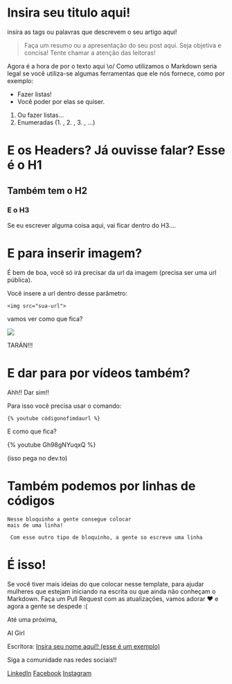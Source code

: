 # Insira seu titulo aqui!

insira as tags ou palavras que descrevem o seu artigo aqui!

> Faça um resumo ou a apresentação do seu post aqui. Seja objetiva e concisa! Tente chamar a atenção das leitoras!

Agora é a hora de por o texto aqui \o/ Como utilizamos o Markdown seria legal se você utiliza-se algumas ferramentas que ele nós fornece, como por exemplo:

* Fazer listas!
* Você poder por elas se quiser.

1. Ou fazer listas...
2. Enumeradas (1. , 2. , 3. , ...)


# E os Headers? Já ouvisse falar? Esse é o H1

## Também tem o H2

### E o H3

Se eu escrever alguma coisa aqui, vai ficar dentro do H3....

# E para inserir imagem?

É bem de boa, você só irá precisar da url da imagem (precisa ser uma url pública).

Você insere a url dentro desse parâmetro:

`<img src="sua-url">`

vamos ver como que fica?

<img src="https://superrocket.com.br/wp-content/uploads/2017/09/1-3-1200x600.png">

TARÁN!!!

# E dar para por vídeos também?

Ahh!! Dar sim!!

Para isso você precisa usar o comando:

`{% youtube códigonofimdaurl %}`

E como que fica?

{% youtube Gh98gNYuqxQ %}

(isso pega no dev.to)

# Também podemos por linhas de códigos

```
Nesse bloquinho a gente consegue colocar
mais de uma linha!
```

` Com esse outro tipo de bloquinho, a gente so escreve uma linha`

# É isso!

Se você tiver mais ideias do que colocar nesse template, para ajudar mulheres que estejam iniciando na escrita ou que ainda não conheçam o Markdown. Faça um Pull Request com as atualizações, vamos adorar :heart: e agora a gente se despede :( 

Até uma próxima,

AI Girl

Escritora: [Insira seu nome aqui!! (esse é um exemplo)](https://www.linkedin.com/company/ai-girls/)

Siga a comunidade nas redes sociais!!

[LinkedIn](https://www.linkedin.com/company/ai-girls/)
[Facebook](https://www.facebook.com/aigirlsbr/)
[Instagram](https://www.instagram.com/aigirlsbrasil/)
